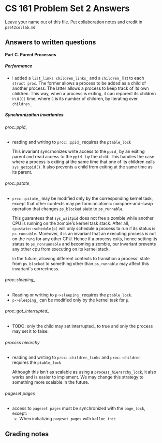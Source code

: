 # CS 161 Problem Set 2 Answers

Leave your name out of this file. Put collaboration notes and credit in
`pset2collab.md`.

## Answers to written questions

#### Part C. Parent Processes

##### Performance

- I added a `list_links children_links_` and a `children_` list to each `struct proc`. The former allows a process to be added as a child of another process. The latter allows a process to keep track of its own children. This way, when a process is exiting, it can reparent its children in `O(C)` time, where `C` is its number of children, by iterating over `children_`

##### Synchronization invariantes

###### proc::ppid\_

- reading and writing to `proc::ppid_` requires the `ptable_lock`

  This invariant syncrhonizes write access to the `ppid_` by an exiting parent and read access to the `ppid_` by the child. This handles the case where a process is exiting at the same time that one of its children calls `sys_getppid()`. It also prevents a child from exiting at the same time as its parent.

###### proc::pstate\_

- `proc::pstate_` may be modified only by the corresponding kernel task, except that other contexts may perform an atomic compare-and-swap operation that changes `ps_blocked` state to `ps_runnable`.

  This guarantees that `sys_waitpid` does not free a zombie while another CPU is running on the zombie's kernel task stack. After all, `cpustate::schedule(p)` will only schedule a process to run if its status is `ps_runnable`. Moreover, it is an invariant that an executing process is not on the `runq` for any other CPU. Hence if a process exits, hence setting its status to `ps_nonrunnable` and becoming a zombie, our invariant prevents any other cpu from executing on its kernel stack.

  In the future, allowing different contexts to transition a process' state from `ps_blocked` to something other than `ps_runnable` may affect this invariant's correctness.

###### proc::sleeping\_

- Reading or writing to `p->sleeping_` requires the `ptable_lock`.
- `p->sleeping_` can be modified only by the kernel task for `p`.

###### proc::got_interrupted\_

- TODO: only the child may set interrupted\_ to true and only the process may set it to false.

###### process hiearchy

- reading and writing to `proc::children_links` and `proc::children` requires the `ptable_lock`

  Although this isn't as scalable as using a `process_hierarchy_lock`, it also works and is easier to implement. We may change this strategy to something more scalable in the future.

###### pageset pages

- access to `pageset pages` must be synchronized with the `page_lock`, except:
  - When initializing `pageset pages` with `kalloc_init`

## Grading notes
